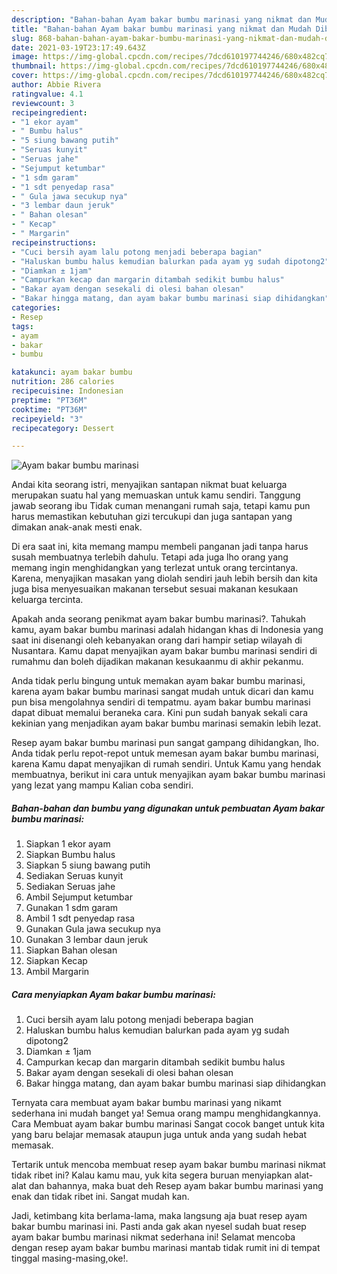 ```yaml
---
description: "Bahan-bahan Ayam bakar bumbu marinasi yang nikmat dan Mudah Dibuat"
title: "Bahan-bahan Ayam bakar bumbu marinasi yang nikmat dan Mudah Dibuat"
slug: 868-bahan-bahan-ayam-bakar-bumbu-marinasi-yang-nikmat-dan-mudah-dibuat
date: 2021-03-19T23:17:49.643Z
image: https://img-global.cpcdn.com/recipes/7dcd610197744246/680x482cq70/ayam-bakar-bumbu-marinasi-foto-resep-utama.jpg
thumbnail: https://img-global.cpcdn.com/recipes/7dcd610197744246/680x482cq70/ayam-bakar-bumbu-marinasi-foto-resep-utama.jpg
cover: https://img-global.cpcdn.com/recipes/7dcd610197744246/680x482cq70/ayam-bakar-bumbu-marinasi-foto-resep-utama.jpg
author: Abbie Rivera
ratingvalue: 4.1
reviewcount: 3
recipeingredient:
- "1 ekor ayam"
- " Bumbu halus"
- "5 siung bawang putih"
- "Seruas kunyit"
- "Seruas jahe"
- "Sejumput ketumbar"
- "1 sdm garam"
- "1 sdt penyedap rasa"
- " Gula jawa secukup nya"
- "3 lembar daun jeruk"
- " Bahan olesan"
- " Kecap"
- " Margarin"
recipeinstructions:
- "Cuci bersih ayam lalu potong menjadi beberapa bagian"
- "Haluskan bumbu halus kemudian balurkan pada ayam yg sudah dipotong2"
- "Diamkan ± 1jam"
- "Campurkan kecap dan margarin ditambah sedikit bumbu halus"
- "Bakar ayam dengan sesekali di olesi bahan olesan"
- "Bakar hingga matang, dan ayam bakar bumbu marinasi siap dihidangkan"
categories:
- Resep
tags:
- ayam
- bakar
- bumbu

katakunci: ayam bakar bumbu 
nutrition: 286 calories
recipecuisine: Indonesian
preptime: "PT36M"
cooktime: "PT36M"
recipeyield: "3"
recipecategory: Dessert

---
```



![Ayam bakar bumbu marinasi](https://img-global.cpcdn.com/recipes/7dcd610197744246/680x482cq70/ayam-bakar-bumbu-marinasi-foto-resep-utama.jpg)

Andai kita seorang istri, menyajikan santapan nikmat buat keluarga merupakan suatu hal yang memuaskan untuk kamu sendiri. Tanggung jawab seorang ibu Tidak cuman menangani rumah saja, tetapi kamu pun harus memastikan kebutuhan gizi tercukupi dan juga santapan yang dimakan anak-anak mesti enak.

Di era  saat ini, kita memang mampu membeli panganan jadi tanpa harus susah membuatnya terlebih dahulu. Tetapi ada juga lho orang yang memang ingin menghidangkan yang terlezat untuk orang tercintanya. Karena, menyajikan masakan yang diolah sendiri jauh lebih bersih dan kita juga bisa menyesuaikan makanan tersebut sesuai makanan kesukaan keluarga tercinta. 



Apakah anda seorang penikmat ayam bakar bumbu marinasi?. Tahukah kamu, ayam bakar bumbu marinasi adalah hidangan khas di Indonesia yang saat ini disenangi oleh kebanyakan orang dari hampir setiap wilayah di Nusantara. Kamu dapat menyajikan ayam bakar bumbu marinasi sendiri di rumahmu dan boleh dijadikan makanan kesukaanmu di akhir pekanmu.

Anda tidak perlu bingung untuk memakan ayam bakar bumbu marinasi, karena ayam bakar bumbu marinasi sangat mudah untuk dicari dan kamu pun bisa mengolahnya sendiri di tempatmu. ayam bakar bumbu marinasi dapat dibuat memalui beraneka cara. Kini pun sudah banyak sekali cara kekinian yang menjadikan ayam bakar bumbu marinasi semakin lebih lezat.

Resep ayam bakar bumbu marinasi pun sangat gampang dihidangkan, lho. Anda tidak perlu repot-repot untuk memesan ayam bakar bumbu marinasi, karena Kamu dapat menyajikan di rumah sendiri. Untuk Kamu yang hendak membuatnya, berikut ini cara untuk menyajikan ayam bakar bumbu marinasi yang lezat yang mampu Kalian coba sendiri.

<!--inarticleads1-->

##### Bahan-bahan dan bumbu yang digunakan untuk pembuatan Ayam bakar bumbu marinasi:

1. Siapkan 1 ekor ayam
1. Siapkan  Bumbu halus
1. Siapkan 5 siung bawang putih
1. Sediakan Seruas kunyit
1. Sediakan Seruas jahe
1. Ambil Sejumput ketumbar
1. Gunakan 1 sdm garam
1. Ambil 1 sdt penyedap rasa
1. Gunakan  Gula jawa secukup nya
1. Gunakan 3 lembar daun jeruk
1. Siapkan  Bahan olesan
1. Siapkan  Kecap
1. Ambil  Margarin




<!--inarticleads2-->

##### Cara menyiapkan Ayam bakar bumbu marinasi:

1. Cuci bersih ayam lalu potong menjadi beberapa bagian
1. Haluskan bumbu halus kemudian balurkan pada ayam yg sudah dipotong2
1. Diamkan ± 1jam
1. Campurkan kecap dan margarin ditambah sedikit bumbu halus
1. Bakar ayam dengan sesekali di olesi bahan olesan
1. Bakar hingga matang, dan ayam bakar bumbu marinasi siap dihidangkan




Ternyata cara membuat ayam bakar bumbu marinasi yang nikamt sederhana ini mudah banget ya! Semua orang mampu menghidangkannya. Cara Membuat ayam bakar bumbu marinasi Sangat cocok banget untuk kita yang baru belajar memasak ataupun juga untuk anda yang sudah hebat memasak.

Tertarik untuk mencoba membuat resep ayam bakar bumbu marinasi nikmat tidak ribet ini? Kalau kamu mau, yuk kita segera buruan menyiapkan alat-alat dan bahannya, maka buat deh Resep ayam bakar bumbu marinasi yang enak dan tidak ribet ini. Sangat mudah kan. 

Jadi, ketimbang kita berlama-lama, maka langsung aja buat resep ayam bakar bumbu marinasi ini. Pasti anda gak akan nyesel sudah buat resep ayam bakar bumbu marinasi nikmat sederhana ini! Selamat mencoba dengan resep ayam bakar bumbu marinasi mantab tidak rumit ini di tempat tinggal masing-masing,oke!.


